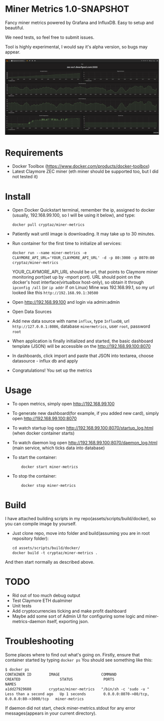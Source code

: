 # Miner Metrics 1.0-SNAPSHOT

Fancy miner metrics powered by Grafana and InfluxDB. Easy to setup and beautiful.

We need tests, so feel free to submit issues.

Tool is highly experimental, I would say it's alpha version, so bugs may appear.

![Dashboard](/assets/images/dashboard_sample.png?raw=true "Demo")

# Requirements
* Docker Toolbox (https://www.docker.com/products/docker-toolbox)
* Latest Claymore ZEC miner (eth miner should be supported too, but I did not tested it)

# Install
* Open Docker Quickstart terminal, remember the ip, assigned to docker (usually, 192.168.99.100, so I will be using it below), and type:

    ```
    docker pull cryptaz/miner-metrics
    ```
* Patiently wait until image is downloading. It may take up to 30 minutes.
* Run container for the first time to initialize all services:

    ```
    docker run --name miner-metrics -e CLAYMORE_API_URL='YOUR_CLAYMORE_API_URL' -d -p 80:3000 -p 8070:80 cryptaz/miner-metrics
    ```

    YOUR_CLAYMORE_API_URL should be url, that points to Claymore miner monitoring port(set up by -mport port).
    URL should point on the docker's host interface(virtualbox host-only), so obtain it through ```ipconfig /all``` (or ```ip addr``` if on Linux)
    Mine was 192.168.99.1, so my url looked like this ```http://192.168.99.1:30500```

* Open http://192.168.99.100 and login via admin:admin
* Open Data Sources
* Add new data source with name ```influx```, type ```InfluxDB```, url ```http://127.0.0.1:8086```, database ```minermetrics```, user ```root```, password ```root```
* When application is finally initialized and started, the basic dashboard template (JSON) will be accessible on the http://192.168.99.100:8070
* In dashboards, click import and paste that JSON into textarea, choose datasource - influx db and apply
* Congratulations! You set up the metrics

# Usage

* To open metrics, simply open http://192.168.99.100
* To generate new dashboard(for example, if you added new card), simply open http://192.168.99.100:8070
* To watch startup log open http://192.168.99.100:8070/startup_log.html (when docker container starts)
* To watch daemon log open http://192.168.99.100:8070/daemon_log.html (main service, which ticks data into database)

* To start the container:

    ```
        docker start miner-metrics
    ```
* To stop the container:

    ```
        docker stop miner-metrics
    ```

# Build
I have attached building scripts in my repo(assets/scripts/build/docker), so you can compile image by yourself.
* Just clone repo, move into folder and build(assuming you are in root repository folder):
    ```
    cd assets/scripts/build/docker/
    docker build -t cryptaz/miner-metrics .
    ```
And then start normally as described above.

# TODO
* Rid out of too much debug output
* Test Claymore ETH dualminer
* Unit tests
* Add cryptocurrencies ticking and make profit dashboard
* Maybe add some sort of Admin UI for configuring some logic and miner-metrics-daemon itself, exporting json.


# Troubleshooting
Some places where to find out what's going on. Firstly, ensure that container started by typing
    ```
    docker ps
    ```
You should see something like this:
```
$ docker ps
CONTAINER ID        IMAGE                   COMMAND                  CREATED                  STATUS              PORTS                                        NAMES
a1dd27929608        cryptaz/miner-metrics   "/bin/sh -c 'sudo -u "   Less than a second ago   Up 1 seconds        0.0.0.0:8070->80/tcp, 0.0.0.0:80->3000/tcp   miner-metrics
```

If daemon did not start, check miner-metrics.stdout for any error messages(appears in your current directory).
